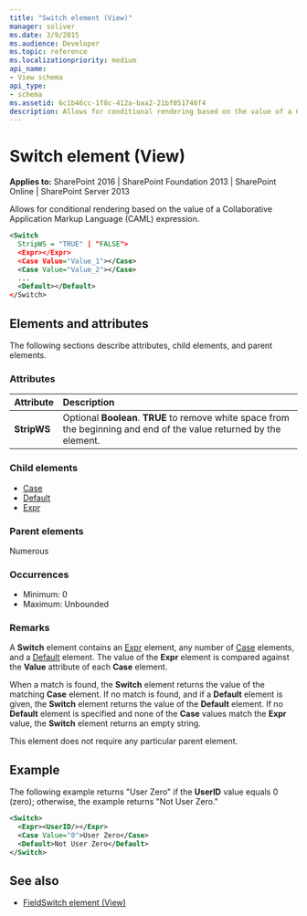 ```yaml
---
title: "Switch element (View)"
manager: soliver
ms.date: 3/9/2015
ms.audience: Developer
ms.topic: reference
ms.localizationpriority: medium
api_name:
- View schema
api_type:
- schema
ms.assetid: 6c1b46cc-1f8c-412a-baa2-21bf051746f4
description: Allows for conditional rendering based on the value of a Collaborative Application Markup Language (CAML) expression.
---
```


# Switch element (View)

**Applies to:** SharePoint 2016 | SharePoint Foundation 2013 | SharePoint Online | SharePoint Server 2013

Allows for conditional rendering based on the value of a Collaborative Application Markup Language (CAML) expression.

```XML
<Switch
  StripWS = "TRUE" | "FALSE">
  <Expr></Expr>
  <Case Value="Value_1"></Case>
  <Case Value="Value_2"></Case>
  ...
  <Default></Default>
</Switch>
```

## Elements and attributes

The following sections describe attributes, child elements, and parent elements.

### Attributes

|**Attribute**|**Description**|
|:-----|:-----|
|**StripWS** <br/> |Optional **Boolean**. **TRUE** to remove white space from the beginning and end of the value returned by the element.  <br/> |

### Child elements

- [Case](case-element-view.md)
- [Default](default-element-view.md)
- [Expr](expr-element-view.md)

### Parent elements

Numerous

### Occurrences

- Minimum: 0
- Maximum: Unbounded

### Remarks

A **Switch** element contains an [Expr](expr-element-view.md) element, any number of [Case](case-element-view.md) elements, and a [Default](default-element-view.md) element. The value of the **Expr** element is compared against the **Value** attribute of each **Case** element.

When a match is found, the **Switch** element returns the value of the matching **Case** element. If no match is found, and if a **Default** element is given, the **Switch** element returns the value of the **Default** element. If no **Default** element is specified and none of the **Case** values match the **Expr** value, the **Switch** element returns an empty string.

This element does not require any particular parent element.

## Example

The following example returns "User Zero" if the **UserID** value equals 0 (zero); otherwise, the example returns "Not User Zero."

```XML
<Switch>
  <Expr><UserID/></Expr>
  <Case Value="0">User Zero</Case>
  <Default>Not User Zero</Default>
</Switch>
```

## See also

- [FieldSwitch element (View)](fieldswitch-element-view.md)
